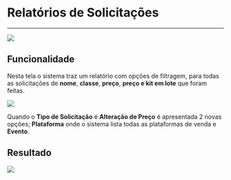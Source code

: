 # Relatórios de Solicitações

---

![](http://developers.connectparts.com.br/imagens/comercialSolicitacaoRelatoriosDeSolicitacoes01.png)

## Funcionalidade

Nesta tela o sistema traz um relatório com opções de filtragem, para todas as solicitações de **nome**, **classe**, **preço**, **preço e kit em lote** que foram feitas.

![](http://developers.connectparts.com.br/imagens/solicitacaoListagemAlteracaopreco.png)

Quando o **Tipo de Solicitação** é **Alteração de Preço** é apresentada 2 novas opções; **Plataforma** onde o sistema lista todas as plataformas de venda e **Evento**.


## Resultado

![](http://developers.connectparts.com.br/imagens/comercialSolicitacaoRelatoriosDeSolicitacoes02.png)